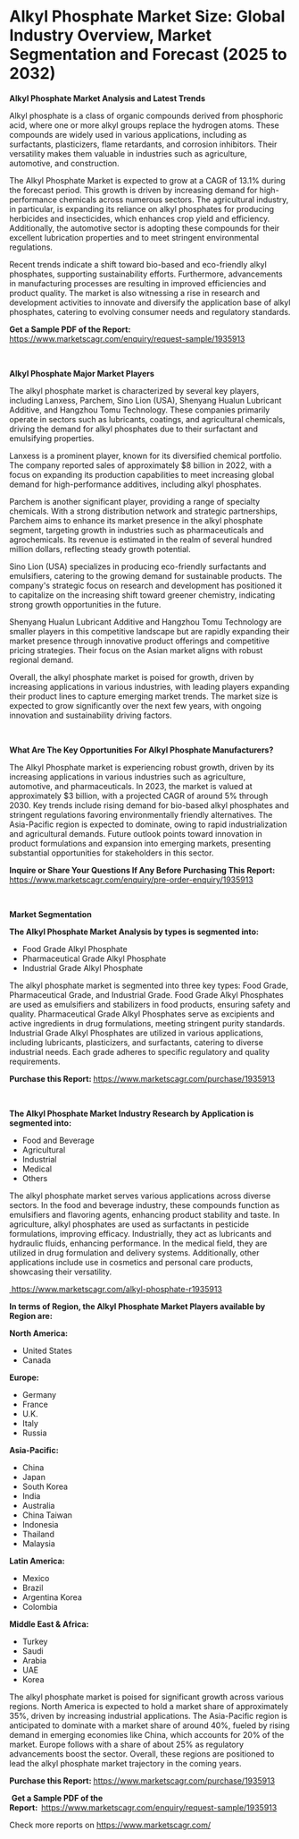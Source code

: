 <p><h1>Alkyl Phosphate Market Size: Global Industry Overview, Market Segmentation and Forecast (2025 to 2032)</h1></p><p><strong>Alkyl Phosphate Market Analysis and Latest Trends</strong></p>
<p><p>Alkyl phosphate is a class of organic compounds derived from phosphoric acid, where one or more alkyl groups replace the hydrogen atoms. These compounds are widely used in various applications, including as surfactants, plasticizers, flame retardants, and corrosion inhibitors. Their versatility makes them valuable in industries such as agriculture, automotive, and construction.</p><p>The Alkyl Phosphate Market is expected to grow at a CAGR of 13.1% during the forecast period. This growth is driven by increasing demand for high-performance chemicals across numerous sectors. The agricultural industry, in particular, is expanding its reliance on alkyl phosphates for producing herbicides and insecticides, which enhances crop yield and efficiency. Additionally, the automotive sector is adopting these compounds for their excellent lubrication properties and to meet stringent environmental regulations.</p><p>Recent trends indicate a shift toward bio-based and eco-friendly alkyl phosphates, supporting sustainability efforts. Furthermore, advancements in manufacturing processes are resulting in improved efficiencies and product quality. The market is also witnessing a rise in research and development activities to innovate and diversify the application base of alkyl phosphates, catering to evolving consumer needs and regulatory standards.</p></p>
<p><strong>Get a Sample PDF of the Report:&nbsp;</strong> <a href="https://www.marketscagr.com/enquiry/request-sample/1935913?utm_campaign=2475&utm_medium=2&utm_source=Github&utm_content=ia&utm_term=31032025&utm_id=alkyl-phosphate">https://www.marketscagr.com/enquiry/request-sample/1935913</a></p>
<p>&nbsp;</p>
<p><strong>Alkyl Phosphate Major Market Players</strong></p>
<p><p>The alkyl phosphate market is characterized by several key players, including Lanxess, Parchem, Sino Lion (USA), Shenyang Hualun Lubricant Additive, and Hangzhou Tomu Technology. These companies primarily operate in sectors such as lubricants, coatings, and agricultural chemicals, driving the demand for alkyl phosphates due to their surfactant and emulsifying properties.</p><p>Lanxess is a prominent player, known for its diversified chemical portfolio. The company reported sales of approximately $8 billion in 2022, with a focus on expanding its production capabilities to meet increasing global demand for high-performance additives, including alkyl phosphates.</p><p>Parchem is another significant player, providing a range of specialty chemicals. With a strong distribution network and strategic partnerships, Parchem aims to enhance its market presence in the alkyl phosphate segment, targeting growth in industries such as pharmaceuticals and agrochemicals. Its revenue is estimated in the realm of several hundred million dollars, reflecting steady growth potential.</p><p>Sino Lion (USA) specializes in producing eco-friendly surfactants and emulsifiers, catering to the growing demand for sustainable products. The company's strategic focus on research and development has positioned it to capitalize on the increasing shift toward greener chemistry, indicating strong growth opportunities in the future.</p><p>Shenyang Hualun Lubricant Additive and Hangzhou Tomu Technology are smaller players in this competitive landscape but are rapidly expanding their market presence through innovative product offerings and competitive pricing strategies. Their focus on the Asian market aligns with robust regional demand.</p><p>Overall, the alkyl phosphate market is poised for growth, driven by increasing applications in various industries, with leading players expanding their product lines to capture emerging market trends. The market size is expected to grow significantly over the next few years, with ongoing innovation and sustainability driving factors.</p></p>
<p>&nbsp;</p>
<p><strong>What Are The Key Opportunities For Alkyl Phosphate Manufacturers?</strong></p>
<p><p>The Alkyl Phosphate market is experiencing robust growth, driven by its increasing applications in various industries such as agriculture, automotive, and pharmaceuticals. In 2023, the market is valued at approximately $3 billion, with a projected CAGR of around 5% through 2030. Key trends include rising demand for bio-based alkyl phosphates and stringent regulations favoring environmentally friendly alternatives. The Asia-Pacific region is expected to dominate, owing to rapid industrialization and agricultural demands. Future outlook points toward innovation in product formulations and expansion into emerging markets, presenting substantial opportunities for stakeholders in this sector.</p></p>
<p><strong>Inquire or Share Your Questions If Any Before Purchasing This Report:</strong> <a href="https://www.marketscagr.com/enquiry/pre-order-enquiry/1935913?utm_campaign=2475&utm_medium=2&utm_source=Github&utm_content=ia&utm_term=31032025&utm_id=alkyl-phosphate">https://www.marketscagr.com/enquiry/pre-order-enquiry/1935913</a></p>
<p>&nbsp;</p>
<p><strong>Market Segmentation</strong></p>
<p><strong>The Alkyl Phosphate Market Analysis by types is segmented into:</strong></p>
<p><ul><li>Food Grade Alkyl Phosphate</li><li>Pharmaceutical Grade Alkyl Phosphate</li><li>Industrial Grade Alkyl Phosphate</li></ul></p>
<p><p>The alkyl phosphate market is segmented into three key types: Food Grade, Pharmaceutical Grade, and Industrial Grade. Food Grade Alkyl Phosphates are used as emulsifiers and stabilizers in food products, ensuring safety and quality. Pharmaceutical Grade Alkyl Phosphates serve as excipients and active ingredients in drug formulations, meeting stringent purity standards. Industrial Grade Alkyl Phosphates are utilized in various applications, including lubricants, plasticizers, and surfactants, catering to diverse industrial needs. Each grade adheres to specific regulatory and quality requirements.</p></p>
<p><strong>Purchase this Report:&nbsp;</strong><a href="https://www.marketscagr.com/purchase/1935913?utm_campaign=2475&utm_medium=2&utm_source=Github&utm_content=ia&utm_term=31032025&utm_id=alkyl-phosphate">https://www.marketscagr.com/purchase/1935913</a></p>
<p>&nbsp;</p>
<p><strong>The Alkyl Phosphate Market Industry Research by Application is segmented into:</strong></p>
<p><ul><li>Food and Beverage</li><li>Agricultural</li><li>Industrial</li><li>Medical</li><li>Others</li></ul></p>
<p><p>The alkyl phosphate market serves various applications across diverse sectors. In the food and beverage industry, these compounds function as emulsifiers and flavoring agents, enhancing product stability and taste. In agriculture, alkyl phosphates are used as surfactants in pesticide formulations, improving efficacy. Industrially, they act as lubricants and hydraulic fluids, enhancing performance. In the medical field, they are utilized in drug formulation and delivery systems. Additionally, other applications include use in cosmetics and personal care products, showcasing their versatility.</p></p>
<p><a href="https://www.marketscagr.com/alkyl-phosphate-r1935913?utm_campaign=2475&utm_medium=2&utm_source=Github&utm_content=ia&utm_term=31032025&utm_id=alkyl-phosphate">&nbsp;https://www.marketscagr.com/alkyl-phosphate-r1935913</a></p>
<p><strong>In terms of Region, the Alkyl Phosphate Market Players available by Region are:</strong></p>
<p>
    <p> <strong> North America: </strong>
        <ul>
            <li>United States</li>
            <li>Canada</li>
        </ul>
        </p> 
    <p> <strong> Europe: </strong>
        <ul>
            <li>Germany</li>
            <li>France</li>
            <li>U.K.</li>
            <li>Italy</li>
            <li>Russia</li>
        </ul>
        </p> 
    <p> <strong> Asia-Pacific: </strong>
        <ul>
            <li>China</li>
            <li>Japan</li>
            <li>South Korea</li>
            <li>India</li>
            <li>Australia</li>
            <li>China Taiwan</li>
            <li>Indonesia</li>
            <li>Thailand</li>
            <li>Malaysia</li>
        </ul>
        </p> 
    <p> <strong> Latin America: </strong>
        <ul>
            <li>Mexico</li>
            <li>Brazil</li>
            <li>Argentina Korea</li>
            <li>Colombia</li>
        </ul>
        </p> 
    <p> <strong> Middle East & Africa: </strong>
        <ul>
            <li>Turkey</li>
            <li>Saudi</li>
            <li>Arabia</li>
            <li>UAE</li>
            <li>Korea</li>
        </ul>
    </p>
    </p>
<p><p>The alkyl phosphate market is poised for significant growth across various regions. North America is expected to hold a market share of approximately 35%, driven by increasing industrial applications. The Asia-Pacific region is anticipated to dominate with a market share of around 40%, fueled by rising demand in emerging economies like China, which accounts for 20% of the market. Europe follows with a share of about 25% as regulatory advancements boost the sector. Overall, these regions are positioned to lead the alkyl phosphate market trajectory in the coming years.</p></p>
<p><strong>Purchase this Report: </strong><a href="https://www.marketscagr.com/purchase/1935913?utm_campaign=2475&utm_medium=2&utm_source=Github&utm_content=ia&utm_term=31032025&utm_id=alkyl-phosphate">https://www.marketscagr.com/purchase/1935913</a></p>
<p>&nbsp;<strong>Get a Sample PDF of the Report:&nbsp;&nbsp;</strong><a href="https://www.marketscagr.com/enquiry/request-sample/1935913?utm_campaign=2475&utm_medium=2&utm_source=Github&utm_content=ia&utm_term=31032025&utm_id=alkyl-phosphate">https://www.marketscagr.com/enquiry/request-sample/1935913</a></p>
<p><strong></strong></p>
<p>Check more reports on <a href="https://www.marketscagr.com/?utm_campaign=2475&utm_medium=2&utm_source=Github&utm_content=ia&utm_term=31032025&utm_id=alkyl-phosphate">https://www.marketscagr.com/</a></p>